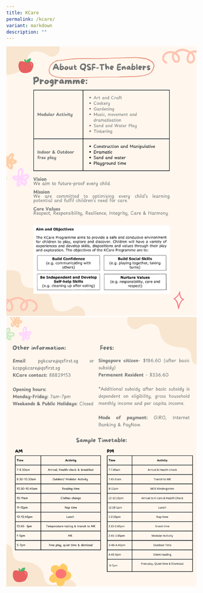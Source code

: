 ```yaml
---
title: KCare
permalink: /kcare/
variant: markdown
description: ""
---
```

![](/images/Our%20MOE%20Kindergarten/KCare_01.png)
![](/images/Our%20MOE%20Kindergarten/KCare_02.png)